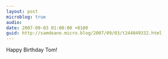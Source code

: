 ```yaml
---
layout: post
microblog: true
audio: 
date: 2007-09-03 01:00:00 +0100
guid: http://samdeane.micro.blog/2007/09/03/t244049332.html
---
```

Happy Birthday Tom!
